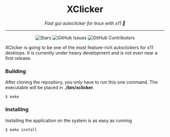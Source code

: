 <h1 align="center">XClicker</h1>
<p align="center"><i>Fast gui autoclicker for linux with x11 🐧</i></p>
<hr><p align="center">
  <img alt="Stars" src="https://img.shields.io/github/stars/robiot/XClicker.svg?label=Stars&style=flat" />
  <img alt="GitHub Issues" src="https://img.shields.io/github/issues/robiot/XClicker.svg"/>
  <img alt="GitHub Contributors" src="https://img.shields.io/github/contributors/robiot/XClicker"></a>
</p>

XClicker is going to be one of the most feature-rich autoclickers for x11 desktops. It is currently under heavy development and is not even near a first release.

### Building

After cloning the repository, you only have to run this one command. The executable will be placed in **./bin/xclicker**.
```
$ make
```

### Installing

Installing the application on the system is as easy as running
```
$ make install
```
